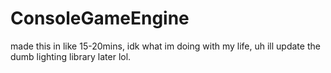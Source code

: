 # ConsoleGameEngine
made this in like 15-20mins, idk what im doing with my life, uh ill update the dumb lighting library later lol.

